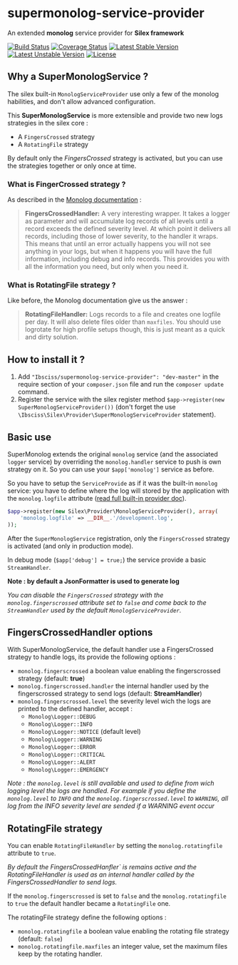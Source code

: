supermonolog-service-provider
=============================

An extended **monolog** service provider for **Silex framework**

[![Build Status](https://travis-ci.org/Ibsciss/supermonolog-service-provider.png?branch=master)](https://travis-ci.org/Ibsciss/supermonolog-service-provider) [![Coverage Status](https://coveralls.io/repos/Ibsciss/supermonolog-service-provider/badge.png?branch=master)](https://coveralls.io/r/Ibsciss/supermonolog-service-provider?branch=master) [![Latest Stable Version](https://poser.pugx.org/ibsciss/supermonolog-service-provider/v/stable.png)](https://packagist.org/packages/ibsciss/supermonolog-service-provider) [![Latest Unstable Version](https://poser.pugx.org/ibsciss/supermonolog-service-provider/v/unstable.png)](https://packagist.org/packages/ibsciss/supermonolog-service-provider) [![License](https://poser.pugx.org/ibsciss/supermonolog-service-provider/license.png)](https://packagist.org/packages/ibsciss/supermonolog-service-provider)

## Why a **Super**MonologService ?

The silex built-in `MonologServiceProvider` use only a few of the monolog habilities, and don't allow advanced configuration.

This **SuperMonologService** is more extensible and provide two new logs strategies in the silex core :

* A `FingersCrossed` strategy
* A `RotatingFile` strategy

By default only the *FingersCrossed* strategy is activated, but you can use the strategies together or only once at time.

### What is FingerCrossed strategy ?

As described in the [Monolog documentation](https://github.com/Seldaek/monolog) :

> **FingersCrossedHandler:** A very interesting wrapper. It takes a logger as parameter and will accumulate log records of all levels until a record exceeds the defined severity level. At which point it delivers all records, including those of lower severity, to the handler it wraps. This means that until an error actually happens you will not see anything in your logs, but when it happens you will have the full information, including debug and info records. This provides you with all the information you need, but only when you need it.

### What is RotatingFile strategy ?

Like before, the Monolog documentation give us the answer :

> **RotatingFileHandler:** Logs records to a file and creates one logfile per day. It will also delete files older than `maxfiles`. You should use logrotate for high profile setups though, this is just meant as a quick and dirty solution.

## How to install it ?

1. Add `"Ibsciss/supermonolog-service-provider": "dev-master"` in the require section of your `composer.json` file and run the `composer update` command.
2. Register the service with the silex register method `$app->register(new SuperMonologServiceProvider())` (don't forget the use `\Ibsciss\Silex\Provider\SuperMonologServiceProvider` statement).

## Basic use

SuperMonolog extends the original `monolog` service (and the associated `logger` service) by overriding the `monolog.handler` service to push is own strategy on it. So you can use your `$app['monolog']` service as before.

So you have to setup the `ServiceProvide` as if it was the built-in `monolog` service: you have to define where the log will stored by the application with the `monolog.logfile` attribute ([read full built-in provider doc](http://silex.sensiolabs.org/doc/providers/monolog.html)).

```php
$app->register(new Silex\Provider\MonologServiceProvider(), array(
    'monolog.logfile' => __DIR__.'/development.log',
));
```

After the `SuperMonologService` registration, only the `FingersCrossed` strategy is activated (and only in production mode).

In debug mode (`$app['debug'] = true;`) the service provide a basic `StreamHandler`.

**Note : by default a JsonFormatter is used to generate log**

*You can disable the `FingersCrossed` strategy with the `monolog.fingerscrossed` attribute set to `false` and come back to the `StreamHandler` used by the default `MonologServiceProvider`.*

## FingersCrossedHandler options

With SuperMonologService, the default handler use a FingersCrossed strategy to handle logs, its provide the following options :

* `monolog.fingerscrossed` a boolean value enabling the fingerscrossed strategy (default: **true**)
* `monolog.fingerscrossed.handler` the internal handler used by the fingerscrossed strategy to send logs (default: **StreamHandler**)
* `monolog.fingerscrossed.level` the severity level wich the logs are printed to the defined handler, accept :
    * `Monolog\Logger::DEBUG`
    * `Monolog\Logger::INFO`
    * `Monolog\Logger::NOTICE` (default level)
    * `Monolog\Logger::WARNING`
    * `Monolog\Logger::ERROR`
    * `Monolog\Logger::CRITICAL`
    * `Monolog\Logger::ALERT`
    * `Monolog\Logger::EMERGENCY`

*Note : the `monolog.level` is still available and used to define from wich logging level the logs are handled. For example if you define the `monolog.level` to `INFO` and the `monolog.fingerscrossed.level` to `WARNING`, all log from the INFO severity level are sended if a WARNING event occur*

## RotatingFile strategy

You can enable `RotatingFileHandler` by setting the `monolog.rotatingfile` attribute to `true`.

*By default the FingersCrossedHanfler` is remains active and the RotatingFileHandler is used as an internal handler called by the FingersCrossedHandler to send logs.*

If the `monolog.fingerscrossed` is set to `false` and the `monolog.rotatingfile` to `true` the default handler became a `RotatingFile` one.

The rotatingFile strategy define the following options :

* `monolog.rotatingfile` a boolean value enabling the rotating file strategy (default: `false`)
* `monolog.rotatingfile.maxfiles` an integer value, set the maximum files keep by the rotating handler.
